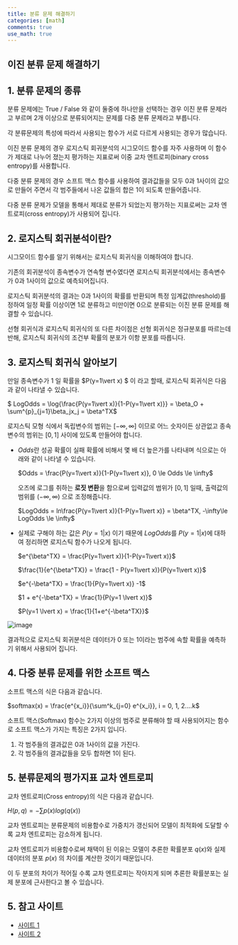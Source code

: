 ```yaml
---
title: 분류 문제 해결하기
categories: [math]
comments: true
use_math: true
---
```




## 이진 분류 문제 해결하기



## 1. 분류 문제의 종류

분류 문제에는 True / False 와 같이 둘중에 하나만을 선택하는 경우 이진 분류 문제라고 부르며 2개 이상으로 분류되어지는 문제를 다중 분류 문제라고 부릅니다.

각 분류문제의 특성에 따라서 사용되는 함수가 서로 다르게 사용되는 경우가 많습니다.

이진 분류 문제의 경우 로지스틱 회귀분석의 시그모이드 함수를 자주 사용하며 이 함수가 제대로 나누어 졌는지 평가하는 지표로써 이중 교차 엔트로피(binary cross entropy)를 사용합니다.

다중 분류 문제의 경우 소프트 맥스 함수를 사용하여 결과값들을 모두 0과 1사이의 값으로 만들어 주면서 각 범주들에서 나온 값들의 합은 1이 되도록 만들어줍니다.

다중 분류 문제가 모델을 통해서 제대로 분류가 되었는지 평가하는 지표로써는 교차 엔트로피(cross entropy)가 사용되어 집니다.



## 2. 로지스틱 회귀분석이란?

시그모이드 함수를 알기 위해서는 로지스틱 회귀식을 이해하여야 합니다.

기존의 회귀분석이 종속변수가 연속형 변수였다면 로지스틱 회귀분석에서는 종속변수가 0과 1사이의 값으로 예측되어집니다.

로지스틱 회귀분석의 결과는 0과 1사이의 확률를 반환되며 특정 임계값(threshold)를 정하여 일정 확률 이상이면 1로 분류하고 미만이면 0으로 분류되는 이진 분류 문제를 해결할 수 있습니다.

선형 회귀식과 로지스틱 회귀식의 또 다른 차이점은 선형 회귀식은 정규분포를 따르는데 반해, 로지스틱 회귀식의 조건부 확률의 분포가 이항 분포를 따릅니다.



## 3. 로지스틱 회귀식 알아보기

만일 종속변수가 $1$ 일 확률을 $P(y=1\vert x) $ 이 라고 할때, 로지스틱 회귀식은 다음과 같이 나타낼 수 있습니다.

$ LogOdds =  \log{\frac{P(y=1\vert x)}{1-P(y=1\vert x)}} = \beta_O + \sum^{p}_{j=1}\beta_jx_j = \beta^TX$

로지스틱 모형 식에서 독립변수의 범위는 $[-\infty, \infty]$ 이므로 어느 숫자이든 상관없고 종속변수의 범위는 $[0, 1]$ 사이에 있도록 만들어야 합니다.

- $Odds$란 성공 확률이 실패 확률에 비해서 몇 배 더 높은가를 나타내며 식으로는 아래와 같이 나타낼 수 있습니다. 

  $Odds = \frac{P(y=1\vert x)}{1-P(y=1\vert x)}, 0 \le Odds \le \infty$​

  오즈에 로그를 취하는 **로짓 변환**을 함으로써 입력값의 범위가 $[0, 1]$ 일때, 출력값의 범위를 $(-\infty, \infty)$ 으로 조정해줍니다.

  $LogOdds = ln\frac{P(y=1\vert x)}{1-P(y=1\vert x)} = \beta^TX, -\infty\le LogOdds \le \infty$​​

- 실제로 구해야 하는 값은 $P(y=1\vert x)$​ 이기 때문에 $LogOdds$​ 를 $P(y=1 \lvert x)$에 대하여 정리하면 로지스틱 함수가 나오게 됩니다.

  $e^{\beta^TX} = \frac{P(y=1\vert x)}{1-P(y=1\vert x)}$

  $\frac{1}{e^{\beta^TX}} = \frac{1 - P(y=1\vert x)}{P(y=1\vert x)}$​​​

  $e^{-\beta^TX} = \frac{1}{P(y=1\vert x)} -1$​
  
  $1 + e^{-\beta^TX} = \frac{1}{P(y=1 \lvert x)}$​​
  
  $P(y=1 \lvert x) = \frac{1}{1+e^{-\beta^TX}}$​

![image](https://user-images.githubusercontent.com/51338268/138713672-1fab895a-c571-4fac-9fd4-fd03d5275d2a.png)

결과적으로 로지스틱 회귀분석은 데이터가 0 또는 1이라는 범주에 속할 확률을 예측하기 위해서 사용되어 집니다.



## 4. 다중 분류 문제를 위한 소프트 맥스

소프트 맥스의 식은 다음과 같습니다.

$softmax(x) = \frac{e^{x_i}}{\sum^k_{j=0} e^{x_i}}, i = 0, 1, 2....k$

소프트 맥스(Softmax) 함수는 2가지 이상의 범주로 분류해야 할 때 사용되어지는 함수로 소프트 맥스가 가지는 특징은 2가지 입니다.

1. 각 범주들의 결과값은 0과 1사이의 값을 가진다.
2. 각 범주들의 결과값들을 모두 합하면 1이 된다.



## 5. 분류문제의 평가지표 교차 엔트로피

교차 엔트로피(Cross entropy)의 식은 다음과 같습니다.

$H(p,q) = -\sum p(x) log(q(x))$​​

교차 엔트로피는 분류문제의 비용함수로 가중치가 갱신되어 모델이 최적화에 도달할 수록 교차 엔트로피는 감소하게 됩니다.

교차 엔트로피가 비용함수로써 채택이 된 이유는 모델이 추론한 확률분포 $q(x)$와 실제 데이터의 분포 $p(x)$ 의 차이를 계산한 것이기 때문입니다.

이 두 분포의 차이가 적어질 수록 교차 엔트로피는 작아지게 되며 추론한 확률분포는 실제 분포에 근사한다고 볼 수 있습니다.



## 5. 참고 사이트

- [사이트 1](https://nittaku.tistory.com/478)
- [사이트 2](https://ko.wikipedia.org/wiki/%EB%A1%9C%EC%A7%80%EC%8A%A4%ED%8B%B1_%ED%9A%8C%EA%B7%80)

